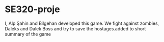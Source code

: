 # SE320-proje
I, Alp Şahin and Bilgehan developed this game.
We fight against zombies, Daleks and Dalek Boss and try to save the hostages.added to short summary of the game
